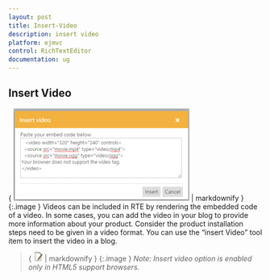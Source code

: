 ```yaml
---
layout: post
title: Insert-Video
description: insert video 
platform: ejmvc
control: RichTextEditor
documentation: ug
---
```


## Insert Video 

{ ![](Insert-Video_images/Insert-Video_img1.png) | markdownify }
{:.image }
Videos can be included in RTE by rendering the embedded code of a video. In some cases, you can add the video in your blog to provide more information about your product. Consider the product installation steps need to be given in a video format. You can use the “insert Video” tool item to insert the video in a blog.

> { ![C:/Users/ApoorvahR/Desktop/Note.png](Insert-Video_images/Insert-Video_img2.png) | markdownify }
{:.image }
_Note: Insert video option is enabled only in HTML5 support browsers._

